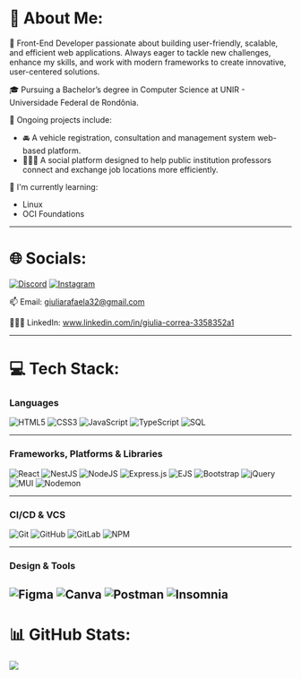 # 💫 About Me:
🍎 Front-End Developer passionate about building user-friendly, scalable, and efficient web applications. Always eager to tackle new challenges, enhance my skills, and work with modern frameworks to create innovative, user-centered solutions.

🎓 Pursuing a Bachelor’s degree in Computer Science at UNIR - Universidade Federal de Rondônia.

🔧 Ongoing projects include: 
- 🚘 A vehicle registration, consultation and management system web-based platform.  
- 👩🏻‍🏫 A social platform designed to help public institution professors connect and exchange job locations more efficiently.

🌱 I'm currently learning:  
- Linux
- OCI Foundations

---

# 🌐 Socials:
[![Discord](https://img.shields.io/badge/Discord-%237289DA.svg?logo=discord&logoColor=white)](https://discord.gg/giulia__correa_) 
[![Instagram](https://img.shields.io/badge/Instagram-%23E4405F.svg?logo=Instagram&logoColor=white)](https://instagram.com/giulia__correa_)

📫 Email: giuliarafaela32@gmail.com

👩🏻‍💻 LinkedIn: www.linkedin.com/in/giulia-correa-3358352a1
 
---
# 💻 Tech Stack:

### Languages
![HTML5](https://img.shields.io/badge/html5-%23E34F26.svg?style=plastic&logo=html5&logoColor=white) 
![CSS3](https://img.shields.io/badge/css3-%231572B6.svg?style=plastic&logo=css3&logoColor=white) 
![JavaScript](https://img.shields.io/badge/javascript-%23323330.svg?style=plastic&logo=javascript&logoColor=%23F7DF1E) 
![TypeScript](https://img.shields.io/badge/typescript-%23007ACC.svg?style=plastic&logo=typescript&logoColor=white) 
![SQL](https://img.shields.io/badge/sql-%2300748F.svg?style=plastic&logo=postgresql&logoColor=white)

---

### Frameworks, Platforms & Libraries
![React](https://img.shields.io/badge/react-%2320232a.svg?style=plastic&logo=react&logoColor=%2361DAFB) 
![NestJS](https://img.shields.io/badge/nestjs-%23E0234E.svg?style=plastic&logo=nestjs&logoColor=white) 
![NodeJS](https://img.shields.io/badge/node.js-6DA55F?style=plastic&logo=node.js&logoColor=white) 
![Express.js](https://img.shields.io/badge/express.js-%23404d59.svg?style=plastic&logo=express&logoColor=%2361DAFB) 
![EJS](https://img.shields.io/badge/ejs-%23B4CA65.svg?style=plastic&logo=ejs&logoColor=black) 
![Bootstrap](https://img.shields.io/badge/bootstrap-%238511FA.svg?style=plastic&logo=bootstrap&logoColor=white) 
![jQuery](https://img.shields.io/badge/jquery-%230769AD.svg?style=plastic&logo=jquery&logoColor=white) 
![MUI](https://img.shields.io/badge/MUI-%230081CB.svg?style=plastic&logo=mui&logoColor=white) 
![Nodemon](https://img.shields.io/badge/NODEMON-%23323330.svg?style=plastic&logo=nodemon&logoColor=%BBDEAD)

---

### CI/CD & VCS
![Git](https://img.shields.io/badge/git-%23F05033.svg?style=plastic&logo=git&logoColor=white) 
![GitHub](https://img.shields.io/badge/github-%23121011.svg?style=plastic&logo=github&logoColor=white) 
![GitLab](https://img.shields.io/badge/gitlab-%23181717.svg?style=plastic&logo=gitlab&logoColor=white) 
![NPM](https://img.shields.io/badge/NPM-%23CB3837.svg?style=plastic&logo=npm&logoColor=white)

---

### Design & Tools
![Figma](https://img.shields.io/badge/figma-%23F24E1E.svg?style=plastic&logo=figma&logoColor=white) 
![Canva](https://img.shields.io/badge/Canva-%2300C4CC.svg?style=plastic&logo=Canva&logoColor=white) 
![Postman](https://img.shields.io/badge/Postman-FF6C37?style=plastic&logo=postman&logoColor=white) 
![Insomnia](https://img.shields.io/badge/Insomnia-black?style=plastic&logo=insomnia&logoColor=5849BE)
---

# 📊 GitHub Stats:

![](https://github-readme-stats.vercel.app/api/top-langs/?username=GiuliaCorrea100&theme=transparent&hide_border=false&include_all_commits=false&count_private=false&layout=compact)
